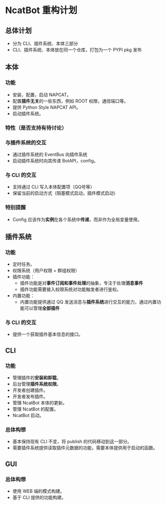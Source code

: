 # NcatBot 重构计划

## 总体计划

- 分为 CLI、插件系统、本体三部分
- CLI、插件系统、本体放在同一个仓库，打包为一个 PYPI pkg 发布

## 本体

### 功能

- 安装，配置，启动 NAPCAT。
- 配置**插件无关**的一些东西，例如 ROOT 权限，通信端口等。
- 提供 Python Style NAPCAT API。
- 启动插件系统。

### 特性（是否支持有待讨论）


### 与插件系统的交互

- 通过插件系统的 EventBus 向插件系统
- 启动插件系统时向其传递 BotAPI，config。

### 与 CLI 的交互

- 支持通过 CLI 写入本体配置项（QQ号等）
- 保留当前的启动方式（阻塞模式启动，插件模式启动）

### 特别提醒

- Config 应该作为**实例**在各个系统中**传递**，而非作为全局变量使用。

## 插件系统

### 功能

- 定时任务。
- 权限系统（用户权限 + 群组权限）
- 插件功能：
  - 插件功能是对**事件订阅和事件处理**的抽象，专注于处理**消息事件**
  - 插件功能需要接入权限系统对功能触发者进行鉴权。
- 内置功能：
  - 内置功能提供通过 QQ 发送消息与**插件系统**进行交互的能力，通过内置功能可以管理**全部插件**

### 与 CLI 的交互

- 提供一个获取插件基本信息的接口。

## CLI

### 功能

- 管理插件的**安装和卸载**。
- 后台管理**插件系统权限**。
- 开发者创建插件。
- 开发者发布插件。
- 管理 NcatBot 本体的更新。
- 管理 NcatBot 的配置。
- NcatBot 启动。

### 总体构想

- 基本保持现有 CLI 不变，将 publish 的代码移动到这一部分。
- 需要插件系统提供读取插件元数据的功能，需要本体提供用于启动的函数。

## GUI

### 总体构想

- 使用 WEB 端的模式构建。
- 基于 CLI 提供的功能构建。